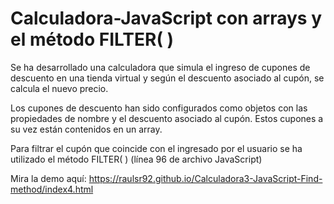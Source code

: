 # Calculadora-JavaScript con arrays y el método FILTER( )

Se ha desarrollado una calculadora que simula el ingreso de cupones de descuento en una tienda virtual y según el descuento asociado al cupón, se calcula el nuevo precio.

Los cupones de descuento han sido configurados como objetos con las propiedades de nombre y el descuento asociado al cupón. Estos cupones a su vez están contenidos en un array.

Para filtrar el cupón que coincide con el ingresado por el usuario se ha utilizado el método FILTER( ) (línea 96 de archivo JavaScript)

Mira la demo aquí: https://raulsr92.github.io/Calculadora3-JavaScript-Find-method/index4.html


